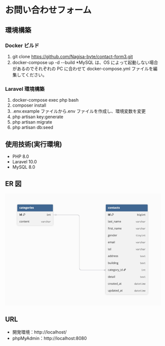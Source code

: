 # お問い合わせフォーム

## 環境構築

### Docker ビルド
1. git clone https://github.com/Nagisa-byte/contact-form3.git
2. docker-compose up -d --build
*MySQL は、OS によって起動しない場合があるのでそれぞれの PC に合わせて docker-compose.yml ファイルを編集してください。

### Laravel 環境構築
1. docker-compose exec php bash
2. composer install 
3. .env.example ファイルから.env ファイルを作成し、環境変数を変更
4. php artisan key:generate
5. php artisan migrate
6. php artisan db:seed

## 使用技術(実行環境)

- PHP 8.0
- Laravel 10.0
- MySQL 8.0

## ER 図

![ER図](./docs/er_diagram.jpg)

## URL

- 開発環境：http://localhost/
- phpMyAdmin：http://localhost:8080
